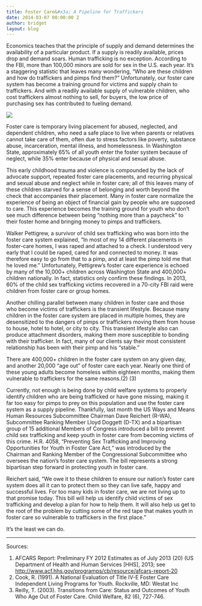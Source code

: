 ```yaml
---
title: Foster Care&#x3a; A Pipeline for Traffickers
date: 2014-03-07 00:00:00 Z
author: bridget
layout: blog
---
```


Economics teaches that the principle of supply and demand determines the availability of a particular product. If a supply is readily available, prices drop and demand soars. Human trafficking is no exception. According to the FBI, more than 100,000 minors are sold for sex in the U.S. each year. It’s a staggering statistic that leaves many wondering, “Who are these children and how do traffickers and pimps find them?” Unfortunately, our foster care system has become a training ground for victims and supply chain to traffickers. And with a readily available supply of vulnerable children, who cost traffickers almost nothing to sell, for buyers, the low price of purchasing sex has contributed to fueling demand.

![](http://stopbuyinggirls.com/uploads/Untitled-1024x682.jpg)

Foster care is temporary living placement for abused, neglected, and dependent children, who need a safe place to live when parents or relatives cannot take care of them, often due to stress factors like poverty, substance abuse, incarceration, mental illness, and homelessness. In Washington State, approximately 65% of all youth enter the foster system because of neglect, while 35% enter because of physical and sexual abuse.

This early childhood trauma and violence is compounded by the lack of advocate support, repeated foster care placements, and recurring physical and sexual abuse and neglect while in foster care; all of this leaves many of these children starved for a sense of belonging and worth beyond the check that accompanies their placement. Many in foster care normalize the experience of being an object of financial gain by people who are supposed to care. This experience becomes the training ground for youth who don’t see much difference between being “nothing more than a paycheck” to their foster home and bringing money to pimps and traffickers.

Walker Pettigrew, a survivor of child sex trafficking who was born into the foster care system explained, “In most of my 14 different placements in foster-care homes, I was raped and attached to a check. I understood very early that I could be raped, cared for and connected to money. It was therefore easy to go from that to a pimp, and at least the pimp told me that he loved me.” Unfortunately, Pettigrew’s foster care experience is echoed by many of the 10,000+ children across Washington State and 400,000+ children nationally. In fact, statistics only confirm these findings. In 2013, 60% of the child sex trafficking victims recovered in a 70-city FBI raid were children from foster care or group homes.

Another chilling parallel between many children in foster care and those who become victims of traffickers is the transient lifestyle. Because many children in the foster care system are placed in multiple homes, they are desensitized to the dangers of pimps or traffickers moving them from house to house, hotel to hotel, or city to city. This transient lifestyle also can produce attachment disorders, making them more susceptible to bonding with their trafficker. In fact, many of our clients say their most consistent relationship has been with their pimp and his “stable.”

There are 400,000+ children in the foster care system on any given day, and another 20,000 “age out” of foster care each year. Nearly one third of these young adults become homeless within eighteen months, making them vulnerable to traffickers for the same reasons.(2) (3)

Currently, not enough is being done by child welfare systems to properly identify children who are being trafficked or have gone missing, making it far too easy for pimps to prey on this population and use the foster care system as a supply pipeline. Thankfully, last month the US Ways and Means Human Resources Subcommittee Chairman Dave Reichert (R-WA), Subcommittee Ranking Member Lloyd Doggett (D-TX) and a bipartisan group of 15 additional Members of Congress introduced a bill to prevent child sex trafficking and keep youth in foster care from becoming victims of this crime. H.R. 4058, “Preventing Sex Trafficking and Improving Opportunities for Youth in Foster Care Act,“ was introduced by the Chairman and Ranking Member of the Congressional Subcommittee who oversees the nation’s foster care system. The bill represents a strong bipartisan step forward in protecting youth in foster care.

Reichert said, “We owe it to these children to ensure our nation’s foster care system does all it can to protect them so they can live safe, happy and successful lives. For too many kids in foster care, we are not living up to that promise today. This bill will help us identify child victims of sex trafficking and develop a plan for how to help them. It will also help us get to the root of the problem by cutting some of the red tape that makes youth in foster care so vulnerable to traffickers in the first place.”

It’s the least we can do.

***

Sources:

1. AFCARS Report: Preliminary FY 2012 Estimates as of July 2013 (20) (US Department of Health and Human Services [HHS], 2013; see http://www.acf.hhs.gov/programps/cb/resource/afcars-report-20
2. Cook, R. (1991). A National Evaluation of Title IV-E Foster Care Independent Living Programs for Youth. Rockville, MD: Westat Inc
3. Reilly, T. (2003). Transitions from Care: Status and Outcomes of Youth Who Age Out of Foster Care. Child Welfare, 82 (6), 727-746.